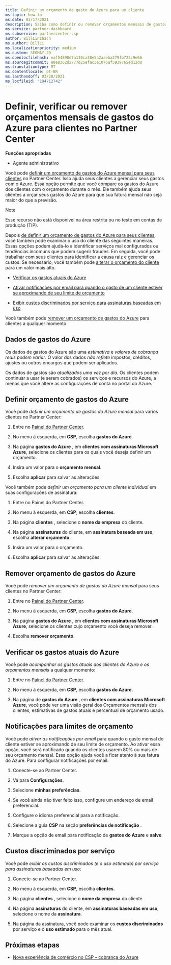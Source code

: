 ```yaml
---
title: Definir um orçamento de gasto do Azure para um cliente
ms.topic: how-to
ms.date: 03/17/2021
description: Saiba como definir ou remover orçamentos mensais de gastos do Azure para seus clientes e também para exibir dados de gastos do Azure e definir notificações relacionadas ao orçamento.
ms.service: partner-dashboard
ms.subservice: partnercenter-csp
author: BillLinzbach
ms.author: BillLi
ms.localizationpriority: medium
ms.custom: SEOMAY.20
ms.openlocfilehash: eaf54898d7a130ca38e5a2aaeba279fb722c9e66
ms.sourcegitcommit: e8e8362d2777d25efac3e1076af5939765ed13d0
ms.translationtype: MT
ms.contentlocale: pt-BR
ms.lasthandoff: 03/20/2021
ms.locfileid: "104712742"
---
```

# <a name="set-check-or-remove-monthly-azure-spending-budgets-for-customers-in-partner-center"></a>Definir, verificar ou remover orçamentos mensais de gastos do Azure para clientes no Partner Center

**Funções apropriadas**

- Agente administrativo

Você pode [definir um orçamento de gastos do Azure mensal para seus clientes](#set-azure-spending-budget) no Partner Center. Isso ajuda seus clientes a gerenciar seus gastos com o Azure. Essa opção permite que você compare os gastos do Azure dos clientes com o orçamento durante o mês. Ele também ajuda seus clientes a orçar seus gastos do Azure para que sua fatura mensal não seja maior do que a previsão.

> [!NOTE]  
> Esse recurso não está disponível na área restrita ou no teste em contas de produção (TIP).

Depois [de definir um orçamento de gastos do Azure para seus clientes](#set-azure-spending-budget), você também pode examinar o uso do cliente das seguintes maneiras. Essas opções podem ajudá-lo a identificar serviços mal configurados ou tendências incomuns que podem sugerir fraudes. Em seguida, você pode trabalhar com seus clientes para identificar a causa raiz e gerenciar os custos. Se necessário, você também pode [alterar o orçamento do cliente](#set-azure-spending-budget) para um valor mais alto.

- [Verificar os gastos atuais do Azure](#check-current-azure-spending)

- [Ativar notificações por email para quando o gasto de um cliente estiver se aproximando de seu limite de orçamento](#notifications-for-budget-limits)

- [Exibir custos discriminados por serviço para assinaturas baseadas em uso](#itemized-costs-by-service)

Você também pode [remover um orçamento de gastos do Azure](#remove-azure-spending-budget) para clientes a qualquer momento.

## <a name="azure-spending-data"></a>Dados de gastos do Azure

Os dados de gastos do Azure são uma *estimativa* e *valores de cobrança reais podem variar*. O valor dos dados *não reflete* impostos, créditos, ajustes ou outros encargos que podem ser aplicados.

Os dados de gastos são *atualizados uma vez por dia*. Os clientes podem continuar a usar (e serem cobrados) os serviços e recursos do Azure, a menos que você altere as configurações de conta no portal do Azure.

## <a name="set-azure-spending-budget"></a>Definir orçamento de gastos do Azure

Você pode *definir um orçamento de gastos do Azure mensal* para vários clientes no Partner Center:

1. Entre no [Painel do Partner Center](https://partner.microsoft.com/dashboard/).

2. No menu à esquerda, em **CSP**, escolha **gastos do Azure**.

3. Na página **gastos do Azure** , em **clientes com assinaturas Microsoft Azure**, selecione os clientes para os quais você deseja definir um orçamento.

4. Insira um valor para o **orçamento mensal**.

5. Escolha **aplicar** para salvar as alterações.

Você também pode *definir um orçamento para um cliente individual* em suas configurações de assinatura:

1. Entre no Painel do Partner Center.

2. No menu à esquerda, em **CSP**, escolha **clientes**.

3. Na página **clientes** , selecione o **nome da empresa** do cliente.

4. Na página **assinaturas** do cliente, em **assinatura baseada em uso**, escolha **alterar orçamento**.

5. Insira um valor para o orçamento.

6. Escolha **aplicar** para salvar as alterações.

## <a name="remove-azure-spending-budget"></a>Remover orçamento de gastos do Azure

Você pode *remover um orçamento de gastos do Azure mensal* para seus clientes no Partner Center:

1. Entre no [Painel do Partner Center](https://partner.microsoft.com/dashboard/).

2. No menu à esquerda, em **CSP**, escolha **gastos do Azure**.

3. Na página **gastos do Azure** , em **clientes com assinaturas Microsoft Azure**, selecione os clientes cujo orçamento você deseja remover.

4. Escolha **remover orçamento**.

## <a name="check-current-azure-spending"></a>Verificar os gastos atuais do Azure

Você pode *acompanhar os gastos atuais dos clientes do Azure e os orçamentos mensais* a qualquer momento:

1. Entre no [Painel do Partner Center](https://partner.microsoft.com/dashboard/).

2. No menu à esquerda, em **CSP**, escolha **gastos do Azure**.

3. Na página de **gastos do Azure** , em **clientes com assinaturas Microsoft Azure**, você pode ver uma visão geral dos Orçamentos mensais dos clientes, estimativas de gastos atuais e percentual de orçamento usado.

## <a name="notifications-for-budget-limits"></a>Notificações para limites de orçamento

Você pode *ativar as notificações por email* para quando o gasto mensal do cliente estiver se aproximando de seu limite de orçamento. Ao ativar essa opção, você será notificado quando os clientes usarem 80% ou mais de seu orçamento mensal. Essa opção ajuda você a ficar atento à sua fatura do Azure. Para configurar notificações por email:

1. Conecte-se ao Partner Center.

2. Vá para **Configurações**.

3. Selecione **minhas preferências**.

4. Se você ainda não tiver feito isso, configure um endereço de email preferencial.

5. Configure o idioma preferencial para a notificação.

6. Selecione a guia **CSP** na seção **preferências de notificação** .

7. Marque a opção de email para notificação de **gastos do Azure** e **salve**.


## <a name="itemized-costs-by-service"></a>Custos discriminados por serviço

Você pode *exibir os custos discriminados (e o uso estimado) por serviço para assinaturas baseadas em uso*:

1. Conecte-se ao Partner Center.

2. No menu à esquerda, em **CSP**, escolha **clientes**.

3. Na página **clientes** , selecione o **nome da empresa** do cliente.

4. Na página **assinaturas** do cliente, em **assinaturas baseadas em uso**, selecione o nome da **assinatura**.

5. Na página da assinatura, você pode examinar os **custos discriminados** por serviço e o **uso estimado** para o mês atual.


## <a name="next-steps"></a>Próximas etapas

- [Nova experiência de comércio no CSP – cobrança do Azure](azure-plan-billing.md)
